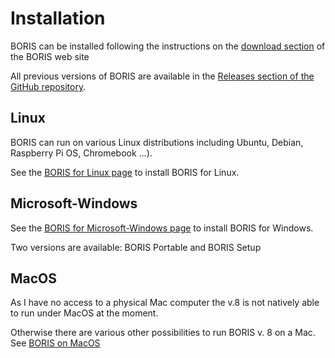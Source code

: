 

# Installation



BORIS can be installed following the instructions on the [download section](http://www.boris.unito.it/download) of the BORIS web site

All previous versions of BORIS are available in the [Releases section of the GitHub repository](https://github.com/olivierfriard/BORIS/releases).



## Linux
BORIS can run on various Linux distributions including Ubuntu, Debian, Raspberry Pi OS, Chromebook …).

See the [BORIS for Linux page](https://www.boris.unito.it/download_linux/) to install BORIS for Linux.

## Microsoft-Windows

See the [BORIS for Microsoft-Windows page](https://www.boris.unito.it/download_win/) to install BORIS for Windows.

Two versions are available: BORIS Portable and BORIS Setup

## MacOS

As I have no access to a physical Mac computer the v.8 is not natively able to run under MacOS at the moment.

Otherwise there are various other possibilities to run BORIS v. 8 on a Mac. See [BORIS on MacOS](https://www.boris.unito.it/download_mac/)


